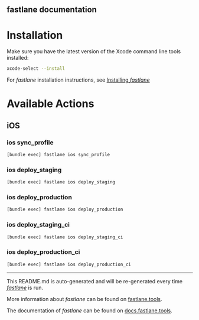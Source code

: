 fastlane documentation
----

# Installation

Make sure you have the latest version of the Xcode command line tools installed:

```sh
xcode-select --install
```

For _fastlane_ installation instructions, see [Installing _fastlane_](https://docs.fastlane.tools/#installing-fastlane)

# Available Actions

## iOS

### ios sync_profile

```sh
[bundle exec] fastlane ios sync_profile
```



### ios deploy_staging

```sh
[bundle exec] fastlane ios deploy_staging
```



### ios deploy_production

```sh
[bundle exec] fastlane ios deploy_production
```



### ios deploy_staging_ci

```sh
[bundle exec] fastlane ios deploy_staging_ci
```



### ios deploy_production_ci

```sh
[bundle exec] fastlane ios deploy_production_ci
```



----

This README.md is auto-generated and will be re-generated every time [_fastlane_](https://fastlane.tools) is run.

More information about _fastlane_ can be found on [fastlane.tools](https://fastlane.tools).

The documentation of _fastlane_ can be found on [docs.fastlane.tools](https://docs.fastlane.tools).
